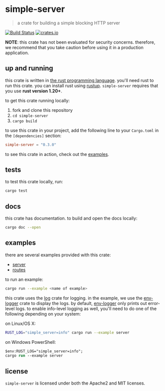# simple-server

> a crate for building a simple blocking HTTP server

[![Build Status](https://travis-ci.org/steveklabnik/simple-server.svg?branch=master)](https://travis-ci.org/steveklabnik/simple-server)
[![crates.io](https://img.shields.io/crates/v/simple-server.svg)](https://crates.io/crates/simple-server)

**NOTE**: this crate has not been evaluated for security concerns. therefore, we recommend
that you take caution before using it in a production application.

## up and running

this crate is written in [the rust programming language]. you'll need rust to run
this crate. you can install rust using [rustup]. `simple-server` requires that you
use **rust version 1.20+**.

to get this crate running locally:

1. fork and clone this repository
2. `cd simple-server`
3. `cargo build`

to use this crate in your project, add the following line to your `Cargo.toml`
in the `[dependencies]` section:

```toml
simple-server = "0.3.0"
```

to see this crate in action, check out the [examples].

[the rust programming language]: https://www.rust-lang.org
[rustup]: https://www.rustup.rs/
[examples]: #examples

## tests

to test this crate locally, run:

```bash
cargo test
```

## docs

this crate has documentation. to build and open the docs locally:

```bash
cargo doc --open
```

## examples

there are several examples provided with this crate:

- [server](https://github.com/steveklabnik/simple-server/blob/master/examples/server.rs)
- [routes](https://github.com/steveklabnik/simple-server/blob/master/examples/routes.rs)

to run an example:

```bash
cargo run --example <name of example>
```

this crate uses the [log] crate for logging. in the example, we use the
[env-logger] crate to display the logs. by default, [env-logger] only
prints out error-level logs. to enable info-level logging as well, you'll
need to do one of the following depending on your system:

on Linux/OS X:

```bash
RUST_LOG="simple_server=info" cargo run --example server
```

on Windows PowerShell:

```ps
$env:RUST_LOG="simple_server=info";
cargo run --example server
```

[log]: https://crates.io/crates/log
[env-logger]: https://crates.io/crates/env-logger

## license

`simple-server` is licensed under both the Apache2 and MIT licenses.
